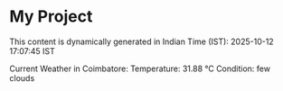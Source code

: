 # My Project

This content is dynamically generated in Indian Time (IST): 2025-10-12 17:07:45 IST


Current Weather in Coimbatore:
Temperature: 31.88 °C
Condition: few clouds
